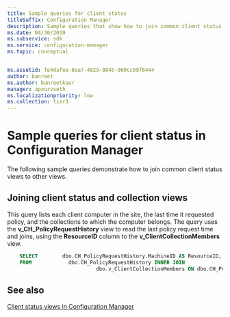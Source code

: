 ```yaml
---
title: Sample queries for client status
titleSuffix: Configuration Manager
description: Sample queries that show how to join common client status views to other views.
ms.date: 04/30/2019
ms.subservice: sdk
ms.service: configuration-manager
ms.topic: conceptual


ms.assetid: fe4dafee-8ea7-4829-884b-960cc09f6444
author: banreet
ms.author: banreetkaur
manager: apoorvseth
ms.localizationpriority: low
ms.collection: tier3
---
```


# Sample queries for client status in Configuration Manager

The following sample queries demonstrate how to join common client status views to other views.

## Joining client status and collection views

This query lists each client computer in the site, the last time it requested policy, and the collections to which the computer belongs. The query uses the **v_CH_PolicyRequestHistory** view to read the last policy request time and joins, using the **ResourceID** column to the **v_ClientCollectionMembers** view.

```sql
    SELECT        dbo.CH_PolicyRequestHistory.MachineID AS ResourceID, dbo.CH_PolicyRequestHistory.RequestTime, dbo.v_ClientCollectionMembers.CollectionID
    FROM            dbo.CH_PolicyRequestHistory INNER JOIN
                             dbo.v_ClientCollectionMembers ON dbo.CH_PolicyRequestHistory.MachineID = dbo.v_ClientCollectionMembers.ResourceID
```

## See also

[Client status views in Configuration Manager](client-status-views-configuration-manager.md)
